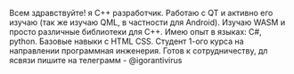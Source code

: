 Всем здравствуйте!
я С++ разработчик. Работаю с QT и активно его изучаю (так же изучаю QML, в частности для Android). Изучаю WASM и просто различные библиотеки для C++.
Имею опыт в языках: C#, python. Базовые навыки с HTML CSS.
Студент 1-ого курса на направлении программная инженерия.
Готов к сотрудничеству, дл ясвязи пишите на телеграмм - @igorantivirus
